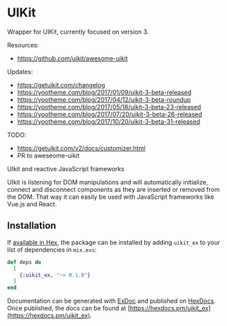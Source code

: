 # UIKit

Wrapper for UIKit, currently focused on version 3.

Resources:
* https://github.com/uikit/awesome-uikit

Updates:
* https://getuikit.com/changelog
* https://yootheme.com/blog/2017/01/09/uikit-3-beta-released
* https://yootheme.com/blog/2017/04/12/uikit-3-beta-roundup
* https://yootheme.com/blog/2017/05/18/uikit-3-beta-23-released
* https://yootheme.com/blog/2017/07/20/uikit-3-beta-26-released
* https://yootheme.com/blog/2017/10/20/uikit-3-beta-31-released

TODO:
* https://getuikit.com/v2/docs/customizer.html
* PR to aweseome-uikit

UIkit and reactive JavaScript frameworks

UIkit is listening for DOM manipulations and will automatically initialize, connect and disconnect components as they are inserted or removed from the DOM. That way it can easily be used with JavaScript frameworks like Vue.js and React.


## Installation

If [available in Hex](https://hex.pm/docs/publish), the package can be installed
by adding `uikit_ex` to your list of dependencies in `mix.exs`:

```elixir
def deps do
  [
    {:uikit_ex, "~> 0.1.0"}
  ]
end
```

Documentation can be generated with [ExDoc](https://github.com/elixir-lang/ex_doc)
and published on [HexDocs](https://hexdocs.pm). Once published, the docs can
be found at [https://hexdocs.pm/uikit_ex](https://hexdocs.pm/uikit_ex).

